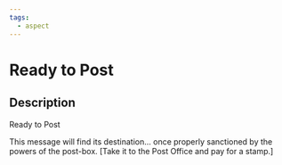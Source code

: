 ```yaml
---
tags:
  - aspect
---
```


# Ready to Post

## Description
Ready to Post

This message will find its destination... once properly sanctioned by the powers of the post-box. [Take it to the Post Office and pay for a stamp.]